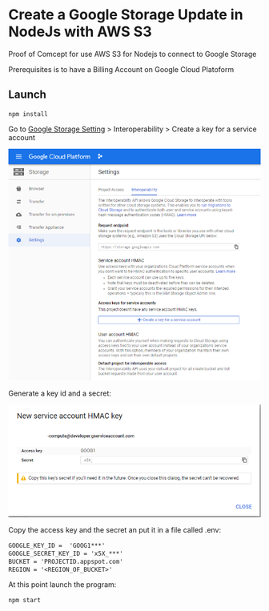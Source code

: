 # Create a Google Storage Update in NodeJs with AWS S3

Proof of Comcept for use AWS S3 for Nodejs to connect to Google Storage

Prerequisites is to have a Billing Account on Google Cloud Platoform

## Launch

```
npm install
```

Go to [Google Storage Setting](https://console.cloud.google.com/projectselector2/storage/settings) > Interoperability > Create a key for a service account

![](images/GoogleStorageSetting_en.png)

Generate a key id and a secret:

![](images/GoogleStorageSettingSecret_en.png)

Copy the access key and the secret an put it in a file called .env:

```
GOOGLE_KEY_ID =  'GOOG1***'
GOOGLE_SECRET_KEY_ID = 'x5X_***'
BUCKET = 'PROJECTID.appspot.com'
REGION = '<REGION_OF_BUCKET>'
```

At this point launch the program:
```
npm start 
```
